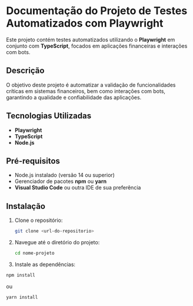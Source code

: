 # Documentação do Projeto de Testes Automatizados com Playwright

Este projeto contém testes automatizados utilizando o **Playwright** em conjunto com **TypeScript**, focados em aplicações financeiras e interações com bots.

## Descrição
O objetivo deste projeto é automatizar a validação de funcionalidades críticas em sistemas financeiros, bem como interações com bots, garantindo a qualidade e confiabilidade das aplicações.

## Tecnologias Utilizadas
- **Playwright**
- **TypeScript**
- **Node.js**

## Pré-requisitos
- Node.js instalado (versão 14 ou superior)
- Gerenciador de pacotes **npm** ou **yarn**
- **Visual Studio Code** ou outra IDE de sua preferência

## Instalação
1. Clone o repositório:
   ```bash
   git clone <url-do-repositorio>
   ````
2. Navegue até o diretório do projeto:
   ```bash
   cd nome-projeto
   ```
3. Instale as dependências:
  ```bash
  npm install
  ```
  ou
  ```bash
  yarn install
  ```
